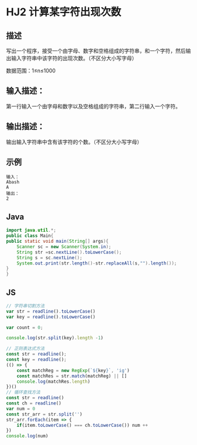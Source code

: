 # HJ2 计算某字符出现次数

## 描述

写出一个程序，接受一个由字母、数字和空格组成的字符串，和一个字符，然后输出输入字符串中该字符的出现次数。（不区分大小写字母）

数据范围：1≤n≤1000 
## 输入描述：

第一行输入一个由字母和数字以及空格组成的字符串，第二行输入一个字符。
## 输出描述：

输出输入字符串中含有该字符的个数。（不区分大小写字母）

## 示例
```ABCabc
输入：
Abash
A
输出：
2
```
## Java
```java
import java.util.*;
public class Main{
public static void main(String[] args){
    Scanner sc = new Scanner(System.in);
    String str =sc.nextLine().toLowerCase();
    String s = sc.nextLine();
    System.out.print(str.length()-str.replaceAll(s,"").length());
}
}
```

## JS
```js
// 字符串切割方法
var str = readline().toLowerCase()
var key = readline().toLowerCase()

var count = 0;

console.log(str.split(key).length -1)

// 正则表达式方法
const str = readline();
const key = readline();
(() => {
    const matchReg = new RegExp(`${key}`, 'ig')
    const matchRes = str.match(matchReg) || []
    console.log(matchRes.length)
})()
// 循环查找方法
const str = readline()
const ch = readline()
var num = 0
const str_arr = str.split('')
str_arr.forEach(item => {
    if(item.toLowerCase() === ch.toLowerCase()) num ++
})
console.log(num)
```

